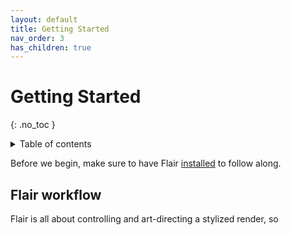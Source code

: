 ```yaml
---
layout: default
title: Getting Started
nav_order: 3
has_children: true
---
```


# Getting Started
{: .no_toc }

<details close markdown="block">
  <summary>
    Table of contents
  </summary>
  {: .text-delta }
1. TOC
{:toc}
</details>

Before we begin, make sure to have Flair [installed](/flair/setup) to follow along.

## Flair workflow

Flair is all about controlling and art-directing a stylized render, so